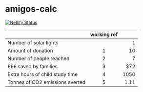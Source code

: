 # amigos-calc

[![Netlify Status](https://api.netlify.com/api/v1/badges/ada46458-ee60-443a-8040-25bd631a0fa7/deploy-status)](https://app.netlify.com/sites/amigos-calc/deploys)

|                                 | working ref |      |
|---------------------------------|:-----------:|-----:|
| Number of solar lights          |             |    1 |
| Amount of donation              |      1      |   10 |
| Number of people reached        |      2      |    7 |
| £££ saved by families           |      3      |  $72 |
| Extra hours of child study time |      4      | 1050 |
| Tonnes of CO2 emissions averted |      5      | 1.11 |
